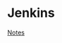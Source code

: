 # Jenkins

[Notes](https://docs.google.com/document/d/1QnVrVrPGKmIglRhtOwXWNt-NQzZ57fx0NCXIHuApOto/edit)
